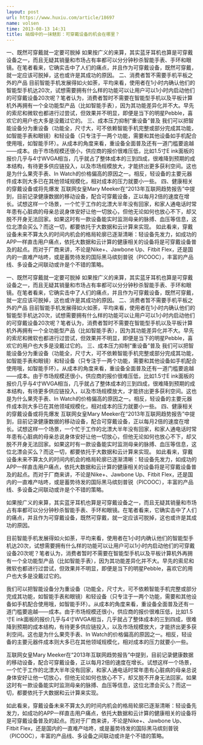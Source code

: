 ```yaml
---
layout: post
url: https://www.huxiu.com/article/18697
name: volsen
time: 2013-08-13 14:31
title: 硝烟中的一抹魅影：可穿戴设备的机会在哪里？
---
```

一、既然可穿戴就一定要可脱掉 如果按广义的来算，其实蓝牙耳机也算是可穿戴设备之一，而且无疑其销量和市场占有率都可以分分钟秒杀智能手表、手环和眼镜。在笔者看来，它确实击中了人们的痛点，并且作为可穿戴设备，既然可穿戴，就一定应该可脱掉，这也或许是其成功的原因。 二、消费者暂不需要手机平板之外的产品 目前智能手机发展得如火如荼，平均来看，使用者在1小时内确认他们的智能型手机达20次，试想需要拥有什么样的功能可以让用户可以1小时内启动他们的可穿戴设备20次呢？笔者认为，消费者暂时不需要在智能型手机以及平板计算机外再拥有一个全功能型产品（比如智能手表），因为其功能差异化并不大。早先的索尼和微软也都进行过尝试，但效果并不明显，即便是当下的明星Pebble，喜欢它的用户也大多是没戴过它的。 三、成本压力抑制“重设备”普及 我们可以把智能设备分为重设备（功能全，尺寸大，可不依赖智能手机完整或部分完成其功能，如智能手表和眼镜）和轻设备（只专注于一两个功能，需要和其他设备如手机配合使用哦，如智能手环）。从成本的角度来看，重设备全面普及还有一道门槛要逾越——成本。由于市场规模还很小，供应商的报价很难压低，比如1.5寸E ink面板的报价几乎与4寸WVGA相当，几乎就占了整体成本的三到四成，很难降到预期的成本结构，有待更多供应链投入，以及市场规模放大，才能挤出更多获利空间。这也是为什么果壳手表、In Watch的价格偏高的原因之一。相反，轻设备的主要元器件成本则大多已在其他领域规模化，相对成本的压力就要小一些。 四、健康相关的穿戴设备或将先爆发 互联网女皇Mary Meeker在“2013年互联网趋势报告”中提到，目前记录健康数据的移动设备，配合可穿戴设备，正以每月2倍的速度在增长。试想这样一个场景，一个忙于工作的北漂大半年没有回家，和家人通电话时常年患有心脏病的母亲总说身体安好让他一切放心，但他无论如何也放心不下，却又脱不开身无法回家。如果这时有一款设备能实时监测母亲的脉搏、血压等信息，这位北漂会买么？而这一切，都要依托于大数据和云计算来实现。 如此看来，穿戴设备未来不算太久的时间内机会的格局轮廓已逐渐清晰：轻设备先发力，如成功的APP一样直击用户痛点，依托大数据和云计算的健康相关的设备将是可穿戴设备普及的起点。而对于厂商来讲，不论是Nike+、Jawbone Up、Fitbit Flex，还是国内的一直难产咕咚，或是蓄势待发的国际黑马缤刻普锐（PICOOC），丰富的产品线、多设备之间联动或许是个不错的策略。

一、既然可穿戴就一定要可脱掉 如果按广义的来算，其实蓝牙耳机也算是可穿戴设备之一，而且无疑其销量和市场占有率都可以分分钟秒杀智能手表、手环和眼镜。在笔者看来，它确实击中了人们的痛点，并且作为可穿戴设备，既然可穿戴，就一定应该可脱掉，这也或许是其成功的原因。 二、消费者暂不需要手机平板之外的产品 目前智能手机发展得如火如荼，平均来看，使用者在1小时内确认他们的智能型手机达20次，试想需要拥有什么样的功能可以让用户可以1小时内启动他们的可穿戴设备20次呢？笔者认为，消费者暂时不需要在智能型手机以及平板计算机外再拥有一个全功能型产品（比如智能手表），因为其功能差异化并不大。早先的索尼和微软也都进行过尝试，但效果并不明显，即便是当下的明星Pebble，喜欢它的用户也大多是没戴过它的。 三、成本压力抑制“重设备”普及 我们可以把智能设备分为重设备（功能全，尺寸大，可不依赖智能手机完整或部分完成其功能，如智能手表和眼镜）和轻设备（只专注于一两个功能，需要和其他设备如手机配合使用哦，如智能手环）。从成本的角度来看，重设备全面普及还有一道门槛要逾越——成本。由于市场规模还很小，供应商的报价很难压低，比如1.5寸E ink面板的报价几乎与4寸WVGA相当，几乎就占了整体成本的三到四成，很难降到预期的成本结构，有待更多供应链投入，以及市场规模放大，才能挤出更多获利空间。这也是为什么果壳手表、In Watch的价格偏高的原因之一。相反，轻设备的主要元器件成本则大多已在其他领域规模化，相对成本的压力就要小一些。 四、健康相关的穿戴设备或将先爆发 互联网女皇Mary Meeker在“2013年互联网趋势报告”中提到，目前记录健康数据的移动设备，配合可穿戴设备，正以每月2倍的速度在增长。试想这样一个场景，一个忙于工作的北漂大半年没有回家，和家人通电话时常年患有心脏病的母亲总说身体安好让他一切放心，但他无论如何也放心不下，却又脱不开身无法回家。如果这时有一款设备能实时监测母亲的脉搏、血压等信息，这位北漂会买么？而这一切，都要依托于大数据和云计算来实现。 如此看来，穿戴设备未来不算太久的时间内机会的格局轮廓已逐渐清晰：轻设备先发力，如成功的APP一样直击用户痛点，依托大数据和云计算的健康相关的设备将是可穿戴设备普及的起点。而对于厂商来讲，不论是Nike+、Jawbone Up、Fitbit Flex，还是国内的一直难产咕咚，或是蓄势待发的国际黑马缤刻普锐（PICOOC），丰富的产品线、多设备之间联动或许是个不错的策略。

如果按广义的来算，其实蓝牙耳机也算是可穿戴设备之一，而且无疑其销量和市场占有率都可以分分钟秒杀智能手表、手环和眼镜。在笔者看来，它确实击中了人们的痛点，并且作为可穿戴设备，既然可穿戴，就一定应该可脱掉，这也或许是其成功的原因。

目前智能手机发展得如火如荼，平均来看，使用者在1小时内确认他们的智能型手机达20次，试想需要拥有什么样的功能可以让用户可以1小时内启动他们的可穿戴设备20次呢？笔者认为，消费者暂时不需要在智能型手机以及平板计算机外再拥有一个全功能型产品（比如智能手表），因为其功能差异化并不大。早先的索尼和微软也都进行过尝试，但效果并不明显，即便是当下的明星Pebble，喜欢它的用户也大多是没戴过它的。

我们可以把智能设备分为重设备（功能全，尺寸大，可不依赖智能手机完整或部分完成其功能，如智能手表和眼镜）和轻设备（只专注于一两个功能，需要和其他设备如手机配合使用哦，如智能手环）。从成本的角度来看，重设备全面普及还有一道门槛要逾越——成本。由于市场规模还很小，供应商的报价很难压低，比如1.5寸E ink面板的报价几乎与4寸WVGA相当，几乎就占了整体成本的三到四成，很难降到预期的成本结构，有待更多供应链投入，以及市场规模放大，才能挤出更多获利空间。这也是为什么果壳手表、In Watch的价格偏高的原因之一。相反，轻设备的主要元器件成本则大多已在其他领域规模化，相对成本的压力就要小一些。

互联网女皇Mary Meeker在“2013年互联网趋势报告”中提到，目前记录健康数据的移动设备，配合可穿戴设备，正以每月2倍的速度在增长。试想这样一个场景，一个忙于工作的北漂大半年没有回家，和家人通电话时常年患有心脏病的母亲总说身体安好让他一切放心，但他无论如何也放心不下，却又脱不开身无法回家。如果这时有一款设备能实时监测母亲的脉搏、血压等信息，这位北漂会买么？而这一切，都要依托于大数据和云计算来实现。

如此看来，穿戴设备未来不算太久的时间内机会的格局轮廓已逐渐清晰：轻设备先发力，如成功的APP一样直击用户痛点，依托大数据和云计算的健康相关的设备将是可穿戴设备普及的起点。而对于厂商来讲，不论是Nike+、Jawbone Up、Fitbit Flex，还是国内的一直难产咕咚，或是蓄势待发的国际黑马缤刻普锐（PICOOC），丰富的产品线、多设备之间联动或许是个不错的策略。

